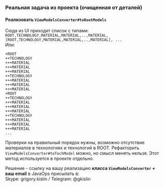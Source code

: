 ### Реальная задача из проекта (очищенная от деталей)

#### Реализовать `ViewModelsConverter#toRootModels`  
Сюда из UI приходит список с типами: `ROOT,TECHNOLOGY,MATERIAL,MATERIAL,..,MATERIAL, [ROOT,TECHNOLOGY,MATERIAL,MATERIAL,..,MATERIAL], ...`  
Или:
```
+ROOT
++TECHNOLOGY
+++MATERIAL
+++MATERIAL
+++MATERIAL
++TECHNOLOGY
+++MATERIAL
+++MATERIAL
+++MATERIAL
+ROOT
++TECHNOLOGY
+++MATERIAL
+++MATERIAL
+++MATERIAL
++TECHNOLOGY
+++MATERIAL
+++MATERIAL
+++MATERIAL
...
```
Проверки на правильный порядок нужны, возможно отсутствие материалов в технологиях и технологий в ROOT.
Рефакторить `ViewModelsConverter#toTechModel` можно, но смысл менять нельзя. Этот метод используется в проекте отдельно.

Решение - ссылку на вашу реализацию **класса `ViewModelsConverter` + ваш email** в JavaOps присылать в:   
Skype: grigory.kislin / Telegram: @gkislin

